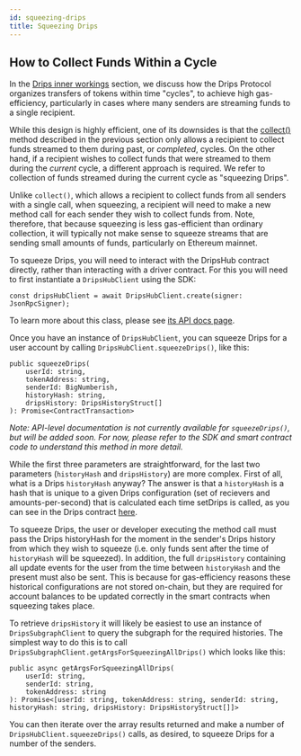 ```yaml
---
id: squeezing-drips
title: Squeezing Drips
---
```

## How to Collect Funds Within a Cycle

In the [Drips inner workings][diw] section, we discuss how the Drips Protocol organizes transfers of tokens within time "cycles", to achieve high gas-efficiency, particularly in cases where many senders are streaming funds to a single recipient.

While this design is highly efficient, one of its downsides is that the <a href="https://drips-js-sdk-api.netlify.app/classes/nftdriverclient#collect" target="_blank">collect()</a> method described in the previous section only allows a recipient to collect funds streamed to them during past, or *completed*, cycles. On the other hand, if a recipient wishes to collect funds that were streamed to them during the *current* cycle, a different approach is required. We refer to collection of funds streamed during the current cycle as "squeezing Drips".

Unlike `collect()`, which allows a recipient to collect funds from all senders with a single call, when squeezing, a recipient will need to make a new method call for each sender they wish to collect funds from. Note, therefore, that because squeezing is less gas-efficient than ordinary collection, it will typically not make sense to squeeze streams that are  sending small amounts of funds, particularly on Ethereum mainnet.

To squeeze Drips, you will need to interact with the DripsHub contract directly, rather than interacting with a driver contract. For this you will need to first instantiate a `DripsHubClient` using the SDK:

```
const dripsHubClient = await DripsHubClient.create(signer: JsonRpcSigner);
```

To learn more about this class, please see <a href="https://drips-js-sdk-api.netlify.app/classes/dripshubclient" target="_blank">its API docs page</a>.

Once you have an instance of `DripsHubClient`, you can squeeze Drips for a user account by calling `DripsHubClient.squeezeDrips()`, like this:

```
public squeezeDrips(
    userId: string,
    tokenAddress: string,
    senderId: BigNumberish,
    historyHash: string,
    dripsHistory: DripsHistoryStruct[]
): Promise<ContractTransaction>
```

*Note: API-level documentation is not currently available for `squeezeDrips()`, but will be added soon. For now, please refer to the SDK and smart contract code to understand this method in more detail.*

While the first three parameters are straightforward, for the last two parameters (`historyHash` and `dripsHistory`) are more complex. First of all, what is a Drips `historyHash` anyway? The answer is that a `historyHash` is a hash that is unique to a given Drips configuration (set of recievers and amounts-per-second) that is calculated each time setDrips is called, as you can see in the Drips contract <a href="https://github.com/radicle-dev/drips-contracts/blob/2e9c34586a760921e80a81e1b4e46eb105f93525/src/Drips.sol#L621" target="_blank">here</a>.

To squeeze Drips, the user or developer executing the method call must pass the Drips historyHash for the moment in the sender's Drips history from which they wish to squeeze (i.e. only funds sent after the time of `historyHash` will be squeezed). In addition, the full `dripsHistory` containing all update events for the user from the time between `historyHash` and the present must also be sent. This is because for gas-efficiency reasons these historical configurations are not stored on-chain, but they are required for account balances to be updated correctly in the smart contracts when squeezing takes place.

To retrieve `dripsHistory` it will likely be easiest to use an instance of `DripsSubgraphClient` to query the subgraph for the required histories. The simplest way to do this is to call `DripsSubgraphClient.getArgsForSqueezingAllDrips()` which looks like this:

```
public async getArgsForSqueezingAllDrips(
    userId: string,
    senderId: string,
    tokenAddress: string
): Promise<[userId: string, tokenAddress: string, senderId: string, historyHash: string, dripsHistory: DripsHistoryStruct[]]>
```

You can then iterate over the array results returned and make a number of `DripsHubClient.squeezeDrips()` calls, as desired, to squeeze Drips for a number of the senders.


[diw]: /docs/for-developers/advanced/drips-inner-workings

